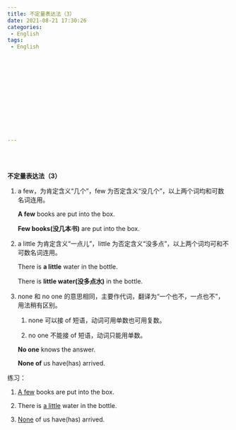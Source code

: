 ```yaml
---
title: 不定量表达法（3）
date: 2021-08-21 17:30:26
categories:
 - English
tags:
 - English














---
```


<br>
<br>





**不定量表达法（3）**

1. a few，为肯定含义“几个”，few 为否定含义“没几个”，以上两个词均和可数名词连用。

    **A few** books are put into the box.

    **Few books(没几本书)** are put into the box.

2. a little 为肯定含义“一点儿”，little 为否定含义“没多点”，以上两个词均可和不可数名词连用。

    There is **a little** water in the bottle.

    There is **little water(没多点水)** in the bottle.

3. none 和 no one 的意思相同，主要作代词，翻译为“一个也不，一点也不”，用法稍有区别。

    1. none 可以接 of 短语，动词可用单数也可用复数。

    2. no one 不能接 of 短语，动词只能用单数。

    **No one** knows the answer.

    **None of** us have(has) arrived.

练习：

1. <u>A few</u> books are put into the box.

2. There is <u>a little</u> water in the bottle.

3. <u>None</u> of us have(has) arrived.